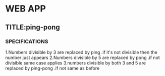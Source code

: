 # WEB APP
## TITLE:ping-pong
### SPECIFICATIONS
1.Numbers divisible by 3 are replaced by ping
.if it's not divisible then the number just appears
2.Numbers divisible by 5 are replaced by pong
.if not divisible same case applies
3.numbers divisible by both 3 and 5 are replaced by ping-pong
.if not same as before
